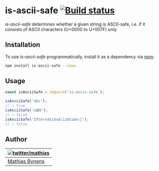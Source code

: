 # is-ascii-safe [![Build status](https://travis-ci.org/mathiasbynens/is-ascii-safe.svg?branch=master)](https://travis-ci.org/mathiasbynens/is-ascii-safe)

_is-ascii-safe_ determines whether a given string is ASCII-safe, i.e. if it consists of ASCII characters (U+0000 to U+007F) only.

## Installation

To use _is-ascii-safe_ programmatically, install it as a dependency via [npm](https://www.npmjs.com/):

```bash
npm install is-ascii-safe --save
```

## Usage

```js
const isAsciiSafe = require('is-ascii-safe');

isAsciiSafe('abc');
// → true
isAsciiSafe('a𝌆b');
// → false
isAsciiSafe('Iñtërnâtiônàlizætiøn☃💩');
// → false
```

## Author

| [![twitter/mathias](https://gravatar.com/avatar/24e08a9ea84deb17ae121074d0f17125?s=70)](https://twitter.com/mathias "Follow @mathias on Twitter") |
|---|
| [Mathias Bynens](https://mathiasbynens.be/) |

